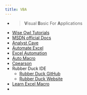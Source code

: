 ```yaml
---
title: VBA
---
```


-
  > **V**isual **B**asic For **A**pplications
- [Wise Owl Tutorials](https://www.youtube.com/c/WiseOwlTutorials)
- [MSDN official Docs](https://docs.microsoft.com/en-us/office/vba/api/overview/excel)
- [Analyst Cave](https://analystcave.com/excel-vba-tutorial/)
- [Automate Excel](https://www.automateexcel.com/learn-vba-tutorial/)
- [Excel Automation](https://www.rondebruin.nl/win/s1/outlook/mail.htm)
- [Auto Macro](https://www.automateexcel.com/vba-code-generator#shortcuts)
- [Cpearson](http://www.cpearson.com/Excel/Topic.aspx)
- Rubber Duck IDE
	- [Rubber Duck GitHub](https://github.com/rubberduck-vba/Rubberduck/)
	- [Rubber Duck Website](https://rubberduckvba.com/)
- [Learn Excel Macro](http://learnexcelmacro.com/wp/download/)
-